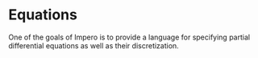 # Equations

One of the goals of Impero is to provide a language for specifying partial
differential equations as well as their discretization. 
